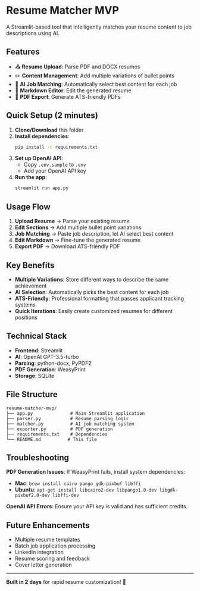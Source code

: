 # Resume Matcher MVP

A Streamlit-based tool that intelligently matches your resume content to job descriptions using AI.

## Features

- 📤 **Resume Upload**: Parse PDF and DOCX resumes
- ✏️ **Content Management**: Add multiple variations of bullet points
- 🎯 **AI Job Matching**: Automatically select best content for each job
- 📝 **Markdown Editor**: Edit the generated resume
- 📄 **PDF Export**: Generate ATS-friendly PDFs

## Quick Setup (2 minutes)

1. **Clone/Download** this folder
2. **Install dependencies**:
   ```bash
   pip install -r requirements.txt
   ```
3. **Set up OpenAI API**:
   - Copy `.env.sample` to `.env`
   - Add your OpenAI API key
4. **Run the app**:
   ```bash
   streamlit run app.py
   ```

## Usage Flow

1. **Upload Resume** → Parse your existing resume
2. **Edit Sections** → Add multiple bullet point variations  
3. **Job Matching** → Paste job description, let AI select best content
4. **Edit Markdown** → Fine-tune the generated resume
5. **Export PDF** → Download ATS-friendly PDF

## Key Benefits

- **Multiple Variations**: Store different ways to describe the same achievement
- **AI Selection**: Automatically picks the best content for each job
- **ATS-Friendly**: Professional formatting that passes applicant tracking systems
- **Quick Iterations**: Easily create customized resumes for different positions

## Technical Stack

- **Frontend**: Streamlit
- **AI**: OpenAI GPT-3.5-turbo
- **Parsing**: python-docx, PyPDF2
- **PDF Generation**: WeasyPrint
- **Storage**: SQLite

## File Structure

```
resume-matcher-mvp/
├── app.py              # Main Streamlit application
├── parser.py           # Resume parsing logic
├── matcher.py          # AI job matching system
├── exporter.py         # PDF generation
├── requirements.txt    # Dependencies
└── README.md          # This file
```

## Troubleshooting

**PDF Generation Issues**: If WeasyPrint fails, install system dependencies:
- **Mac**: `brew install cairo pango gdk-pixbuf libffi`
- **Ubuntu**: `apt-get install libcairo2-dev libpango1.0-dev libgdk-pixbuf2.0-dev libffi-dev`

**OpenAI API Errors**: Ensure your API key is valid and has sufficient credits.

## Future Enhancements

- Multiple resume templates
- Batch job application processing
- LinkedIn integration
- Resume scoring and feedback
- Cover letter generation

---

**Built in 2 days** for rapid resume customization! 🚀